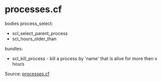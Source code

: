 # processes.cf

bodies process_select:
 * scl_select_parent_process
 * scl_hours_older_than

bundles:
 * scl_kill_process - kill a process by 'name' that is alive for more then x hours

Source: [processes.cf](/masterfiles/lib/scl/processes.cf)
